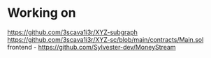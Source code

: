 # Working on 
https://github.com/3scava1i3r/XYZ-subgraph <br/>
https://github.com/3scava1i3r/XYZ-sc/blob/main/contracts/Main.sol <br/>
frontend - https://github.com/Sylvester-dev/MoneyStream
